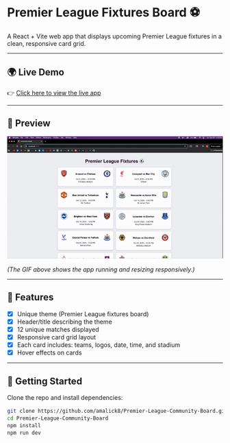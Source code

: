 # Premier League Fixtures Board ⚽️

A React + Vite web app that displays upcoming Premier League fixtures in a clean, responsive card grid.  

---

## 🌍 Live Demo
👉 [Click here to view the live app](https://amalick8.github.io/Premier-League-Community-Board/)  

---

## 📸 Preview
![App Walkthrough](walkthrough.gif)  

*(The GIF above shows the app running and resizing responsively.)*  

---

## 🎯 Features
- [x] Unique theme (Premier League fixtures board)  
- [x] Header/title describing the theme  
- [x] 12 unique matches displayed  
- [x] Responsive card grid layout  
- [x] Each card includes: teams, logos, date, time, and stadium  
- [x] Hover effects on cards  

---

## 🚀 Getting Started

Clone the repo and install dependencies:

```bash
git clone https://github.com/amalick8/Premier-League-Community-Board.git
cd Premier-League-Community-Board
npm install
npm run dev
